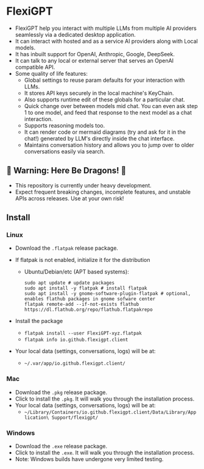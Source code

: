 # FlexiGPT

- FlexiGPT help you interact with multiple LLMs from multiple AI providers seamlessly via a dedicated desktop application.
- It can interact with hosted and as a service AI providers along with Local models.
- It has inbuilt support for OpenAI, Anthropic, Google, DeepSeek.
- It can talk to any local or external server that serves an OpenAI compatible API.
- Some quality of life features:
  - Global settings to reuse param defaults for your interaction with LLMs.
  - It stores API keys securely in the local machine's KeyChain.
  - Also supports runtime edit of these globals for a particular chat.
  - Quick change over between models mid chat. You can even ask step 1 to one model, and feed that response to the next model as a chat interaction.
  - Supports reasoning models too.
  - It can render code or mermaid diagrams (try and ask for it in the chat!) generated by LLM's directly inside the chat interface.
  - Maintains conversation history and allows you to jump over to older conversations easily via search.

## 🐉 **Warning:** Here Be Dragons! 🐉

- This repository is currently under heavy development.
- Expect frequent breaking changes, incomplete features, and unstable APIs across releases. Use at your own risk!

## Install

### Linux

- Download the `.flatpak` release package.
- If flatpak is not enabled, initialize it for the distribution

  - Ubuntu/Debian/etc (APT based systems):

    ```shell
    sudo apt update # update packages
    sudo apt install -y flatpak # install flatpak
    sudo apt install -y gnome-software-plugin-flatpak # optional, enables flathub packages in gnome sofware center
    flatpak remote-add --if-not-exists flathub https://dl.flathub.org/repo/flathub.flatpakrepo
    ```

- Install the package

  - `flatpak install --user FlexiGPT-xyz.flatpak`
  - `flatpak info io.github.flexigpt.client`

- Your local data (settings, conversations, logs) will be at:
  - `~/.var/app/io.github.flexigpt.client/`

### Mac

- Download the `.pkg` release package.
- Click to install the `.pkg`. It will walk you through the installation process.
- Your local data (settings, conversations, logs) will be at:
  - `~/Library/Containers/io.github.flexigpt.client/Data/Library/Application\ Support/flexigpt/`

### Windows

- Download the `.exe` release package.
- Click to install the `.exe`. It will walk you through the installation process.
- Note: Windows builds have undergone very limited testing.
